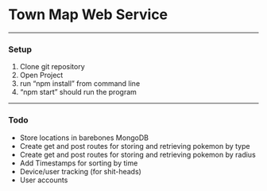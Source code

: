 # Town Map Web Service
---- 
### Setup
1. Clone git repository
2. Open Project
3. run “npm install” from command line
4. “npm start” should run the program
---- 
### Todo
- Store locations in barebones MongoDB
- Create get and post routes for storing and retrieving pokemon by type
- Create get and post routes for storing and retrieving pokemon by radius
- Add Timestamps for sorting by time
- Device/user tracking (for shit-heads)
- User accounts